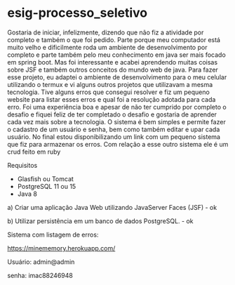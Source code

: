 # esig-processo_seletivo
Gostaria de iniciar, infelizmente, dizendo que não fiz a atividade por completo e também o que foi pedido. Parte porque meu computador está muito velho e dificilmente roda um ambiente de desenvolvimento por completo e parte também pelo meu conhecimento em java ser mais focado em spring boot. Mas foi interessante e acabei aprendendo muitas coisas sobre JSF e também  outros conceitos do mundo web de java. Para fazer esse projeto, eu adaptei o ambiente de desenvolvimento para o meu celular utilizando o termux e vi alguns outros projetos que utilizavam a mesma tecnologia. Tive alguns erros que consegui resolver e fiz um pequeno website para listar esses erros e qual foi a resolução adotada para cada erro. Foi uma experiência boa e apesar de não ter cumprido por completo o desafio e fiquei feliz de ter completado o desafio e gostaria de aprender cada vez mais sobre a tecnologia. O sistema é bem simples e permite fazer o cadastro de um usuário e senha, bem como também editar e upar cada usuário. No final estou disponibilizando um link com um pequeno sistema que fiz para armazenar os erros. Com relação a esse outro sistema ele é um crud feito em ruby


Requisitos
 - Glasfish ou Tomcat
 - PostgreSQL 11 ou 15
 - Java 8
 
a) Criar uma aplicação Java Web utilizando JavaServer Faces (JSF) - ok

b) Utilizar persistência em um banco de dados PostgreSQL. - ok

Sistema com listagem de erros:

https://minememory.herokuapp.com/

Usuário: admin@admin

senha: imac88246948
